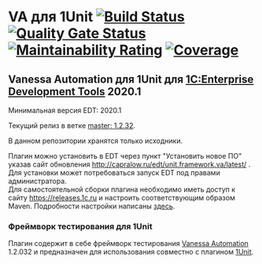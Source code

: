 ﻿# VA для 1Unit [![Build Status](https://travis-ci.com/DoublesunRUS/ru.capralow.dt.framework.va.svg)](https://travis-ci.com/DoublesunRUS/ru.capralow.dt.framework.va) [![Quality Gate Status](https://sonarcloud.io/api/project_badges/measure?project=DoublesunRUS_ru.capralow.dt.framework.va&metric=alert_status)](https://sonarcloud.io/dashboard?id=DoublesunRUS_ru.capralow.dt.framework.va) [![Maintainability Rating](https://sonarcloud.io/api/project_badges/measure?project=DoublesunRUS_ru.capralow.dt.framework.va&metric=sqale_rating)](https://sonarcloud.io/dashboard?id=DoublesunRUS_ru.capralow.dt.framework.va) [![Coverage](https://sonarcloud.io/api/project_badges/measure?project=DoublesunRUS_ru.capralow.dt.framework.va&metric=coverage)](https://sonarcloud.io/dashboard?id=DoublesunRUS_ru.capralow.dt.framework.va)


## Vanessa Automation для 1Unit для [1C:Enterprise Development Tools](http://v8.1c.ru/overview/IDE/) 2020.1

Минимальная версия EDT: 2020.1

Текущий релиз в ветке [master: 1.2.32](https://github.com/DoublesunRUS/ru.capralow.dt.framework.va/tree/master).<br>

В данном репозитории хранятся только исходники.<br>

Плагин можно установить в EDT через пункт "Установить новое ПО" указав сайт обновления http://capralow.ru/edt/unit.framework.va/latest/ . Для установки может потребоваться запуск EDT под правами администратора.<br>
Для самостоятельной сборки плагина необходимо иметь доступ к сайту https://releases.1c.ru и настроить соответствующим образом Maven. Подробности настройки написаны [здесь](https://github.com/1C-Company/dt-example-plugins/blob/master/simple-plugin/README.md).

### Фреймворк тестирования для 1Unit
Плагин содержит в себе фреймворк тестирования [Vanessa Automation](https://github.com/Pr-Mex/vanessa-automation) 1.2.032 и предназначен для использования совместно с плагином [1Unit](https://github.com/DoublesunRUS/ru.capralow.dt.unit.launcher).


